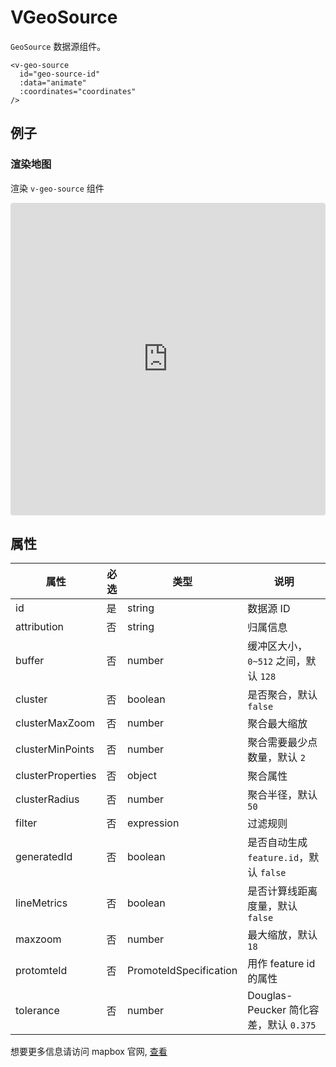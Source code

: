# VGeoSource

`GeoSource` 数据源组件。

```
<v-geo-source
  id="geo-source-id"
  :data="animate"
  :coordinates="coordinates"
/>
```

## 例子

### 渲染地图

渲染 `v-geo-source` 组件

<iframe src="https://codesandbox.io/embed/vfilllayer-wiv9l7?fontsize=14&hidenavigation=1&module=%2Fsrc%2FApp.vue&theme=dark"
     style="width:100%; height:500px; border:0; border-radius: 4px; overflow:hidden;"
     title="vfilllayer"
     allow="accelerometer; ambient-light-sensor; camera; encrypted-media; geolocation; gyroscope; hid; microphone; midi; payment; usb; vr; xr-spatial-tracking"
     sandbox="allow-forms allow-modals allow-popups allow-presentation allow-same-origin allow-scripts"
   ></iframe>

## 属性

| 属性              | 必选 | 类型                   | 说明                                    |
| ----------------- | ---- | ---------------------- | --------------------------------------- |
| id                | 是   | string                 | 数据源 ID                               |
| attribution       | 否   | string                 | 归属信息                                |
| buffer            | 否   | number                 | 缓冲区大小，`0~512` 之间，默认 `128`    |
| cluster           | 否   | boolean                | 是否聚合，默认 `false`                  |
| clusterMaxZoom    | 否   | number                 | 聚合最大缩放                            |
| clusterMinPoints  | 否   | number                 | 聚合需要最少点数量，默认 `2`            |
| clusterProperties | 否   | object                 | 聚合属性                                |
| clusterRadius     | 否   | number                 | 聚合半径，默认 `50`                     |
| filter            | 否   | expression             | 过滤规则                                |
| generatedId       | 否   | boolean                | 是否自动生成 `feature.id`，默认 `false` |
| lineMetrics       | 否   | boolean                | 是否计算线距离度量，默认 `false`        |
| maxzoom           | 否   | number                 | 最大缩放，默认 `18`                     |
| protomteId        | 否   | PromoteIdSpecification | 用作 feature id 的属性                  |
| tolerance         | 否   | number                 | Douglas-Peucker 简化容差，默认 `0.375`  |

想要更多信息请访问 mapbox 官网, [查看](https://docs.mapbox.com/mapbox-gl-js/style-spec/sources/#geojson)
